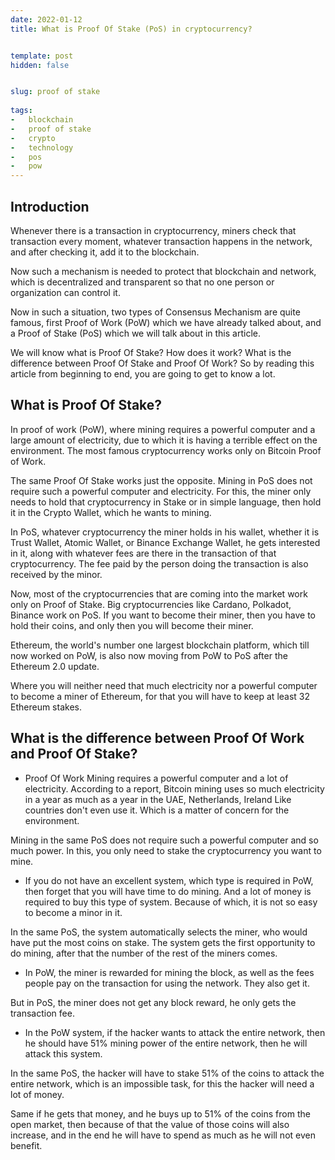 ```yaml
---
date: 2022-01-12
title: What is Proof Of Stake (PoS) in cryptocurrency?


template: post
hidden: false


slug: proof of stake
  
tags:
-   blockchain
-   proof of stake
-   crypto
-   technology
-   pos
-   pow
---
```

<!-- more -->


<!-- more -->



## Introduction

Whenever there is a transaction in cryptocurrency, miners check that transaction every moment, whatever transaction happens in the network, and after checking it, add it to the blockchain.

Now such a mechanism is needed to protect that blockchain and network, which is decentralized and transparent so that no one person or organization can control it.

Now in such a situation, two types of Consensus Mechanism are quite famous, first Proof of Work (PoW) which we have already talked about, and a Proof of Stake (PoS) which we will talk about in this article.

We will know what is Proof Of Stake? How does it work? What is the difference between Proof Of Stake and Proof Of Work? So by reading this article from beginning to end, you are going to get to know a lot.

## What is Proof Of Stake?

In proof of work (PoW), where mining requires a powerful computer and a large amount of electricity, due to which it is having a terrible effect on the environment. The most famous cryptocurrency works only on Bitcoin Proof of Work.

The same Proof Of Stake works just the opposite. Mining in PoS does not require such a powerful computer and electricity. For this, the miner only needs to hold that cryptocurrency in Stake or in simple language, then hold it in the Crypto Wallet, which he wants to mining.

In PoS, whatever cryptocurrency the miner holds in his wallet, whether it is Trust Wallet, Atomic Wallet, or Binance Exchange Wallet, he gets interested in it, along with whatever fees are there in the transaction of that cryptocurrency. The fee paid by the person doing the transaction is also received by the minor.

Now, most of the cryptocurrencies that are coming into the market work only on Proof of Stake. Big cryptocurrencies like Cardano, Polkadot, Binance work on PoS. If you want to become their miner, then you have to hold their coins, and only then you will become their miner.

Ethereum, the world's number one largest blockchain platform, which till now worked on PoW, is also now moving from PoW to PoS after the Ethereum 2.0 update.

Where you will neither need that much electricity nor a powerful computer to become a miner of Ethereum, for that you will have to keep at least 32 Ethereum stakes.

## What is the difference between Proof Of Work and Proof Of Stake?

- Proof Of Work Mining requires a powerful computer and a lot of electricity. According to a report, Bitcoin mining uses so much electricity in a year as much as a year in the UAE, Netherlands, Ireland Like countries don't even use it. Which is a matter of concern for the environment.

Mining in the same PoS does not require such a powerful computer and so much power. In this, you only need to stake the cryptocurrency you want to mine.

- If you do not have an excellent system, which type is required in PoW, then forget that you will have time to do mining. And a lot of money is required to buy this type of system. Because of which, it is not so easy to become a minor in it.

In the same PoS, the system automatically selects the miner, who would have put the most coins on stake. The system gets the first opportunity to do mining, after that the number of the rest of the miners comes.

- In PoW, the miner is rewarded for mining the block, as well as the fees people pay on the transaction for using the network. They also get it.

But in PoS, the miner does not get any block reward, he only gets the transaction fee.

- In the PoW system, if the hacker wants to attack the entire network, then he should have 51% mining power of the entire network, then he will attack this system.

In the same PoS, the hacker will have to stake 51% of the coins to attack the entire network, which is an impossible task, for this the hacker will need a lot of money.

Same if he gets that money, and he buys up to 51% of the coins from the open market, then because of that the value of those coins will also increase, and in the end he will have to spend as much as he will not even benefit.


